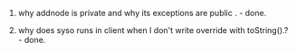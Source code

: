 1. why addnode is private and why its exceptions are public . - done.

2. why does syso runs in client when I don't write override with toString().? - done.

